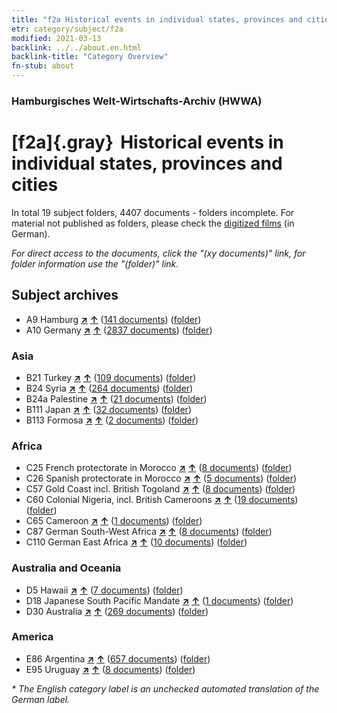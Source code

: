 ```yaml
---
title: "f2a Historical events in individual states, provinces and cities"
etr: category/subject/f2a
modified: 2021-03-13
backlink: ../../about.en.html
backlink-title: "Category Overview"
fn-stub: about
---
```


### Hamburgisches Welt-Wirtschafts-Archiv (HWWA)
# [f2a]{.gray}&#8201; Historical events in individual states, provinces and cities&#160; 





In total 19 subject folders, 4407 documents - folders incomplete.
For material not published as folders, please check the [digitized films](/film/h1_sh) (in German).

_For direct access to the documents, click the "(xy documents)" link, for folder information use the "(folder)" link._

## Subject archives


- A9 Hamburg [**&nearr;**](../../../geo/i/140905/about.en.html "Hamburg (all folders)") [**&uarr;**](../../../geo/about.en.html#A9 "Country category system") (<a href="https://pm20.zbw.eu/dfgview/sh/140905,144354" title="about: Hamburg : Historical events in individual states, provinces and cities" target="_blank">141 documents</a>) ([folder](../../../../folder/sh/1409xx/140905/1443xx/144354/about.en.html))
- A10 Germany [**&nearr;**](../../../geo/i/126128/about.en.html "Germany (all folders)") [**&uarr;**](../../../geo/about.en.html#A10 "Country category system") (<a href="https://pm20.zbw.eu/dfgview/sh/126128,144354" title="about: Germany : Historical events in individual states, provinces and cities" target="_blank">2837 documents</a>) ([folder](../../../../folder/sh/1261xx/126128/1443xx/144354/about.en.html))

### Asia

- B21 Turkey [**&nearr;**](../../../geo/i/141111/about.en.html "Turkey (all folders)") [**&uarr;**](../../../geo/about.en.html#B21 "Country category system") (<a href="https://pm20.zbw.eu/dfgview/sh/141111,144354" title="about: Turkey : Historical events in individual states, provinces and cities" target="_blank">109 documents</a>) ([folder](../../../../folder/sh/1411xx/141111/1443xx/144354/about.en.html))
- B24 Syria [**&nearr;**](../../../geo/i/141114/about.en.html "Syria (all folders)") [**&uarr;**](../../../geo/about.en.html#B24 "Country category system") (<a href="https://pm20.zbw.eu/dfgview/sh/141114,144354" title="about: Syria : Historical events in individual states, provinces and cities" target="_blank">264 documents</a>) ([folder](../../../../folder/sh/1411xx/141114/1443xx/144354/about.en.html))
- B24a Palestine [**&nearr;**](../../../geo/i/141115/about.en.html "Palestine (all folders)") [**&uarr;**](../../../geo/about.en.html#B24a "Country category system") (<a href="https://pm20.zbw.eu/dfgview/sh/141115,144354" title="about: Palestine : Historical events in individual states, provinces and cities" target="_blank">21 documents</a>) ([folder](../../../../folder/sh/1411xx/141115/1443xx/144354/about.en.html))
- B111 Japan [**&nearr;**](../../../geo/i/141272/about.en.html "Japan (all folders)") [**&uarr;**](../../../geo/about.en.html#B111 "Country category system") (<a href="https://pm20.zbw.eu/dfgview/sh/141272,144354" title="about: Japan : Historical events in individual states, provinces and cities" target="_blank">32 documents</a>) ([folder](../../../../folder/sh/1412xx/141272/1443xx/144354/about.en.html))
- B113 Formosa [**&nearr;**](../../../geo/i/141274/about.en.html "Formosa (all folders)") [**&uarr;**](../../../geo/about.en.html#B113 "Country category system") (<a href="https://pm20.zbw.eu/dfgview/sh/141274,144354" title="about: Formosa : Historical events in individual states, provinces and cities" target="_blank">2 documents</a>) ([folder](../../../../folder/sh/1412xx/141274/1443xx/144354/about.en.html))

### Africa

- C25 French protectorate in Morocco [**&nearr;**](../../../geo/i/141358/about.en.html "French protectorate in Morocco (all folders)") [**&uarr;**](../../../geo/about.en.html#C25 "Country category system") (<a href="https://pm20.zbw.eu/dfgview/sh/141358,144354" title="about: French protectorate in Morocco : Historical events in individual states, provinces and cities" target="_blank">8 documents</a>) ([folder](../../../../folder/sh/1413xx/141358/1443xx/144354/about.en.html))
- C26 Spanish protectorate in Morocco [**&nearr;**](../../../geo/i/141359/about.en.html "Spanish protectorate in Morocco (all folders)") [**&uarr;**](../../../geo/about.en.html#C26 "Country category system") (<a href="https://pm20.zbw.eu/dfgview/sh/141359,144354" title="about: Spanish protectorate in Morocco : Historical events in individual states, provinces and cities" target="_blank">5 documents</a>) ([folder](../../../../folder/sh/1413xx/141359/1443xx/144354/about.en.html))
- C57 Gold Coast incl. British Togoland [**&nearr;**](../../../geo/i/141406/about.en.html "Gold Coast incl. British Togoland (all folders)") [**&uarr;**](../../../geo/about.en.html#C57 "Country category system") (<a href="https://pm20.zbw.eu/dfgview/sh/141406,144354" title="about: Gold Coast incl. British Togoland : Historical events in individual states, provinces and cities" target="_blank">8 documents</a>) ([folder](../../../../folder/sh/1414xx/141406/1443xx/144354/about.en.html))
- C60 Colonial Nigeria, incl. British Cameroons [**&nearr;**](../../../geo/i/141409/about.en.html "Colonial Nigeria, incl. British Cameroons (all folders)") [**&uarr;**](../../../geo/about.en.html#C60 "Country category system") (<a href="https://pm20.zbw.eu/dfgview/sh/141409,144354" title="about: Colonial Nigeria, incl. British Cameroons : Historical events in individual states, provinces and cities" target="_blank">19 documents</a>) ([folder](../../../../folder/sh/1414xx/141409/1443xx/144354/about.en.html))
- C65 Cameroon [**&nearr;**](../../../geo/i/141410/about.en.html "Cameroon (all folders)") [**&uarr;**](../../../geo/about.en.html#C65 "Country category system") (<a href="https://pm20.zbw.eu/dfgview/sh/141410,144354" title="about: Cameroon : Historical events in individual states, provinces and cities" target="_blank">1 documents</a>) ([folder](../../../../folder/sh/1414xx/141410/1443xx/144354/about.en.html))
- C87 German South-West Africa [**&nearr;**](../../../geo/i/141450/about.en.html "German South-West Africa (all folders)") [**&uarr;**](../../../geo/about.en.html#C87 "Country category system") (<a href="https://pm20.zbw.eu/dfgview/sh/141450,144354" title="about: German South-West Africa : Historical events in individual states, provinces and cities" target="_blank">8 documents</a>) ([folder](../../../../folder/sh/1414xx/141450/1443xx/144354/about.en.html))
- C110 German East Africa [**&nearr;**](../../../geo/i/141471/about.en.html "German East Africa (all folders)") [**&uarr;**](../../../geo/about.en.html#C110 "Country category system") (<a href="https://pm20.zbw.eu/dfgview/sh/141471,144354" title="about: German East Africa : Historical events in individual states, provinces and cities" target="_blank">10 documents</a>) ([folder](../../../../folder/sh/1414xx/141471/1443xx/144354/about.en.html))

### Australia and Oceania

- D5 Hawaii [**&nearr;**](../../../geo/i/141595/about.en.html "Hawaii (all folders)") [**&uarr;**](../../../geo/about.en.html#D5 "Country category system") (<a href="https://pm20.zbw.eu/dfgview/sh/141595,144354" title="about: Hawaii : Historical events in individual states, provinces and cities" target="_blank">7 documents</a>) ([folder](../../../../folder/sh/1415xx/141595/1443xx/144354/about.en.html))
- D18 Japanese South Pacific Mandate [**&nearr;**](../../../geo/i/141618/about.en.html "Japanese South Pacific Mandate (all folders)") [**&uarr;**](../../../geo/about.en.html#D18 "Country category system") (<a href="https://pm20.zbw.eu/dfgview/sh/141618,144354" title="about: Japanese South Pacific Mandate : Historical events in individual states, provinces and cities" target="_blank">1 documents</a>) ([folder](../../../../folder/sh/1416xx/141618/1443xx/144354/about.en.html))
- D30 Australia [**&nearr;**](../../../geo/i/141621/about.en.html "Australia (all folders)") [**&uarr;**](../../../geo/about.en.html#D30 "Country category system") (<a href="https://pm20.zbw.eu/dfgview/sh/141621,144354" title="about: Australia : Historical events in individual states, provinces and cities" target="_blank">269 documents</a>) ([folder](../../../../folder/sh/1416xx/141621/1443xx/144354/about.en.html))

### America

- E86 Argentina [**&nearr;**](../../../geo/i/141692/about.en.html "Argentina (all folders)") [**&uarr;**](../../../geo/about.en.html#E86 "Country category system") (<a href="https://pm20.zbw.eu/dfgview/sh/141692,144354" title="about: Argentina : Historical events in individual states, provinces and cities" target="_blank">657 documents</a>) ([folder](../../../../folder/sh/1416xx/141692/1443xx/144354/about.en.html))
- E95 Uruguay [**&nearr;**](../../../geo/i/141695/about.en.html "Uruguay (all folders)") [**&uarr;**](../../../geo/about.en.html#E95 "Country category system") (<a href="https://pm20.zbw.eu/dfgview/sh/141695,144354" title="about: Uruguay : Historical events in individual states, provinces and cities" target="_blank">8 documents</a>) ([folder](../../../../folder/sh/1416xx/141695/1443xx/144354/about.en.html))


_* The English category label is an unchecked automated translation of the German label._

